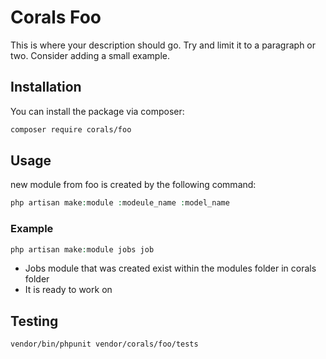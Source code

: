 # Corals Foo

This is where your description should go. Try and limit it to a paragraph or two. Consider adding a small example.

## Installation

You can install the package via composer:

```bash
composer require corals/foo
```

## Usage
new module from foo is created by the following command:
```php
php artisan make:module :modeule_name :model_name
```

### Example
```php
php artisan make:module jobs job
```

- Jobs module that was created exist within the modules folder in corals folder
- It is ready to work on

## Testing

```bash
vendor/bin/phpunit vendor/corals/foo/tests 
```
